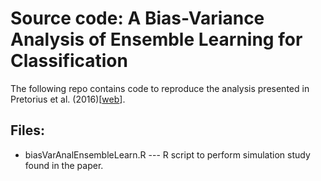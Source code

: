 # Source code: A Bias-Variance Analysis of Ensemble Learning for Classification

The following repo contains code to reproduce the analysis presented in Pretorius et al. (2016)[[web](https://journals.co.za/content/sasj_proc/2016/con-1/EJC198852?lipi=urn%3Ali%3Apage%3Ad_flagship3_profile_view_base%3BI6tRhzYuSlyFRtCfeUt%2Bxg%3D%3D#abstract_content)].

## Files:

* biasVarAnalEnsembleLearn.R --- R script to perform simulation study found in the paper.

